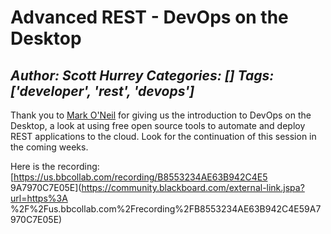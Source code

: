 # Advanced REST - DevOps on the Desktop
*Author: Scott Hurrey*
*Categories: []*
*Tags: ['developer', 'rest', 'devops']*
---
Thank you to [Mark O'Neil](https://community.blackboard.com/people/moneil) for
giving us the introduction to DevOps on the Desktop, a look at using free open
source tools to automate and deploy REST applications to the cloud. Look for
the continuation of this session in the coming weeks.

Here is the recording: [https://us.bbcollab.com/recording/B8553234AE63B942C4E5
9A7970C7E05E](https://community.blackboard.com/external-link.jspa?url=https%3A
%2F%2Fus.bbcollab.com%2Frecording%2FB8553234AE63B942C4E59A7970C7E05E)

